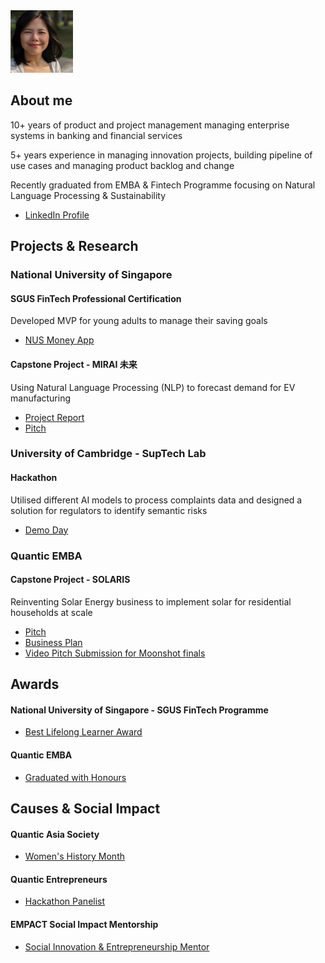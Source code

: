 <img src="resources/26Sept2023.JPG" width="100" height="100">

## About me
<p>10+ years of product and project management managing enterprise systems in banking and financial services</p>
<p>5+ years experience in managing innovation projects, building pipeline of use cases and managing product backlog and change</p>
<p>Recently graduated from EMBA & Fintech Programme focusing on Natural Language Processing & Sustainability</p>


* [LinkedIn Profile](https://www.linkedin.com/in/nicoleteoh/)

## Projects & Research
### National University of Singapore

#### SGUS FinTech Professional Certification
<p>Developed MVP for young adults to manage their saving goals</p>

* [NUS Money App](https://www.linkedin.com/posts/nicoleteoh_kudos-goingaboveandbeyond-nus-activity-6978638978392453120-oBeJ)

#### Capstone Project - MIRAI 未来
<p>Using Natural Language Processing (NLP) to forecast demand for EV manufacturing</p>

* [Project Report](https://drive.google.com/file/d/1vCclKUeac4zZGLyLLkIqQNknNQz4PHwn/view)
* [Pitch](https://youtu.be/A2itxb-_LOA)

### University of Cambridge - SupTech Lab
#### Hackathon
<p>Utilised different AI models to process complaints data and designed a solution for regulators to identify semantic risks</p>

* [Demo Day](https://vimeo.com/852383344#t=47m50s)

### Quantic EMBA
#### Capstone Project - SOLARIS
<p>Reinventing Solar Energy business to implement solar for residential households at scale</p>

* [Pitch](https://youtu.be/HUlwagPBQfg)
* [Business Plan](https://drive.google.com/file/d/1sQHze9B6t5f07TEczh_V7lqKk2zES670/view?usp=drivesdk)
* [Video Pitch Submission for Moonshot finals](https://youtu.be/bUZNQBwXzVo)

## Awards
#### National University of Singapore - SGUS FinTech Programme
* [Best Lifelong Learner Award](https://www.linkedin.com/posts/nicoleteoh_best-lifelong-learner-award-nicole-teoh-activity-7014496661653643264-RIKf)

#### Quantic EMBA
* [Graduated with Honours](https://www.linkedin.com/feed/update/urn:li:activity:7099623723162337281)

## Causes & Social Impact
#### Quantic Asia Society
* [Women's History Month](https://www.linkedin.com/posts/nicoleteoh_womenshistorymonth-community-growth-activity-7048927076040507392-5mWa)

#### Quantic Entrepreneurs
* [Hackathon Panelist](https://www.linkedin.com/posts/nicoleteoh_fintech-helthcare-ecommerce-activity-6980422765375877120-Ec0Y)

#### EMPACT Social Impact Mentorship
* [Social Innovation & Entrepreneurship Mentor](https://www.linkedin.com/posts/nicoleteoh_socialgood-coach-mentor-activity-7115545555811909632-j7M-)
